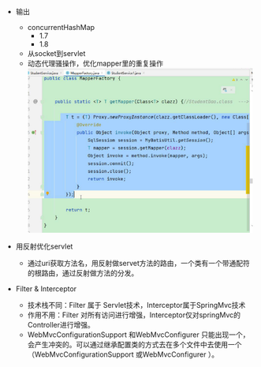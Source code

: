 - 输出
  - concurrentHashMap
    - 1.7
    - 1.8
  - 从socket到servlet
  - 动态代理骚操作，优化mapper里的重复操作
    ![image-20220318100713255](../.image/image-20220318100713255.png)

- 用反射优化servlet
  - 通过uri获取方法名，用反射做servet方法的路由，一个类有一个带通配符的根路由，通过反射做方法的分发。



- Filter & Interceptor
  - 技术栈不同：Filter 属于 Servlet技术，Interceptor属于SpringMvc技术
  - 作用不用：Filter 对所有访问进行增强，Interceptor仅对springMvc的Controller进行增强。
  - WebMvcConfigurationSupport 和WebMvcConfigurer 只能出现一个，会产生冲突的。可以通过继承配置类的方式去在多个文件中去使用一个（WebMvcConfigurationSupport 或WebMvcConfigurer ）。
